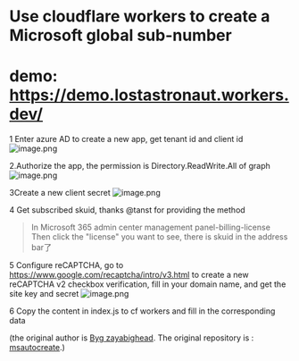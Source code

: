 # Use cloudflare workers to create a Microsoft global sub-number
# demo: https://demo.lostastronaut.workers.dev/


1 Enter azure AD to create a new app, get tenant id and client id
![image.png](https://i.loli.net/2020/01/26/57GcEDYlQFTOMBL.png)

2.Authorize the app, the permission is Directory.ReadWrite.All of graph
![image.png](https://res.cloudinary.com/image-cdn-78/image/upload/v1605445897/idcreation_vpdqmc.png)

3Create a new client secret
![image.png](https://res.cloudinary.com/image-cdn-78/image/upload/v1605446054/client_secret_khqfox.png)

4 Get subscribed skuid, thanks @tanst for providing the method
> In Microsoft 365 admin center management panel-billing-license
> Then click the "license" you want to see, there is skuid in the address bar了



5 Configure reCAPTCHA, go to https://www.google.com/recaptcha/intro/v3.html to create a new reCAPTCHA v2 checkbox verification, fill in your domain name, and get the site key and secret 
![image.png](https://res.cloudinary.com/image-cdn-78/image/upload/v1605446131/recaptcha_abgwi3.png)



6 Copy the content in index.js to cf workers and fill in the corresponding data


(the original author is [Byg zayabighead](https://github.com/zayabighead). The original repository is : [msautocreate](https://github.com/365a1/msautocreate).)
